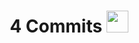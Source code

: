 <h1 align="center"><b>4 Commits </b><img src="https://tenor.com/view/cry-blacknoob-waah-wah-ueee-gif-3513992683220693199" width="35"></h1>

<!--
**DJ-RV/DJ-RV** is a ✨ _special_ ✨ repository because its `README.md` (this file) appears on your GitHub profile.

Here are some ideas to get you started:

- 🔭 I’m currently working on ...
- 🌱 I’m currently learning ...
- 👯 I’m looking to collaborate on ...
- 🤔 I’m looking for help with ...
- 💬 Ask me about ...
- 📫 How to reach me: ...
- 😄 Pronouns: ...
- ⚡ Fun fact: ...
-->
